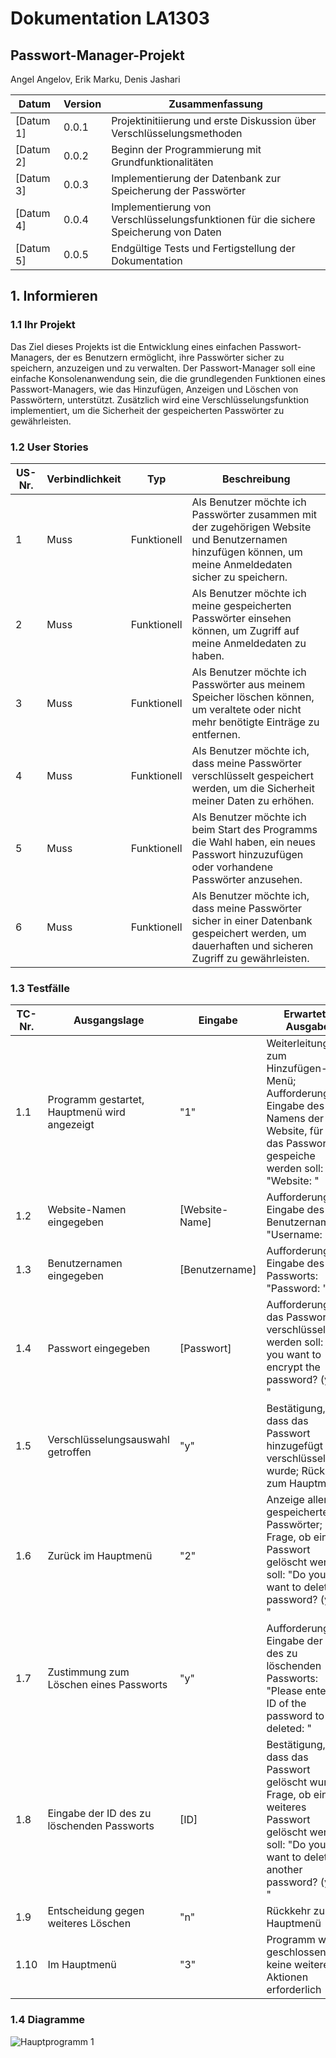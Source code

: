 # Dokumentation LA1303
## Passwort-Manager-Projekt 

Angel Angelov, Erik Marku, Denis Jashari



| Datum      | Version | Zusammenfassung                                                                       |
|------------|---------|---------------------------------------------------------------------------------------|
| [Datum 1]  | 0.0.1   | Projektinitiierung und erste Diskussion über Verschlüsselungsmethoden                 |
| [Datum 2]  | 0.0.2   | Beginn der Programmierung mit Grundfunktionalitäten                                   |
| [Datum 3]  | 0.0.3   | Implementierung der Datenbank zur Speicherung der Passwörter                          |
| [Datum 4]  | 0.0.4   | Implementierung von Verschlüsselungsfunktionen für die sichere Speicherung von Daten  |
| [Datum 5]  | 0.0.5   | Endgültige Tests und Fertigstellung der Dokumentation                                 |

## 1. Informieren

### 1.1 Ihr Projekt

Das Ziel dieses Projekts ist die Entwicklung eines einfachen Passwort-Managers, der es Benutzern ermöglicht, ihre Passwörter sicher zu speichern, anzuzeigen und zu verwalten. Der Passwort-Manager soll eine einfache Konsolenanwendung sein, die die grundlegenden Funktionen eines Passwort-Managers, wie das Hinzufügen, Anzeigen und Löschen von Passwörtern, unterstützt. Zusätzlich wird eine Verschlüsselungsfunktion implementiert, um die Sicherheit der gespeicherten Passwörter zu gewährleisten.


### 1.2 User Stories

| US-Nr. | Verbindlichkeit | Typ         | Beschreibung                                                                                                                                                       |
|--------|-----------------|-------------|-----------------------------------------------------|
| 1      | Muss            | Funktionell | Als Benutzer möchte ich Passwörter zusammen mit der zugehörigen Website und Benutzernamen hinzufügen können, um meine Anmeldedaten sicher zu speichern.    |
| 2      | Muss            | Funktionell | Als Benutzer möchte ich meine gespeicherten Passwörter einsehen können, um Zugriff auf meine Anmeldedaten zu haben.                                               |
| 3      | Muss            | Funktionell | Als Benutzer möchte ich Passwörter aus meinem Speicher löschen können, um veraltete oder nicht mehr benötigte Einträge zu entfernen.                              |
| 4      | Muss            | Funktionell | Als Benutzer möchte ich, dass meine Passwörter verschlüsselt gespeichert werden, um die Sicherheit meiner Daten zu erhöhen.                                   |
| 5      | Muss            | Funktionell | Als Benutzer möchte ich beim Start des Programms die Wahl haben, ein neues Passwort hinzuzufügen oder vorhandene Passwörter anzusehen.                            |
| 6      | Muss            | Funktionell | Als Benutzer möchte ich, dass meine Passwörter sicher in einer Datenbank gespeichert werden, um dauerhaften und sicheren Zugriff zu gewährleisten.            |

### 1.3 Testfälle

| TC-Nr. | Ausgangslage                                 | Eingabe                  | Erwartete Ausgabe                                                                                                         |
|--------|----------------------------------------------|--------------------------|-------------------------------------------------------|
| 1.1    | Programm gestartet, Hauptmenü wird angezeigt | "1"                      | Weiterleitung zum Hinzufügen-Menü; Aufforderung zur Eingabe des Namens der Website, für die das Passwort gespeiche werden soll: "Website: " |
| 1.2    | Website-Namen eingegeben                     | [Website-Name]           | Aufforderung zur Eingabe des Benutzernamens: "Username: " |
| 1.3    | Benutzernamen eingegeben                     | [Benutzername]           | Aufforderung zur Eingabe des Passworts: "Password: "               |
| 1.4    | Passwort eingegeben                          | [Passwort]               | Aufforderung, ob das Passwort verschlüsselt werden soll: "Do you want to encrypt the password? (y/n): "        |
| 1.5    | Verschlüsselungsauswahl getroffen            | "y"                      | Bestätigung, dass das Passwort hinzugefügt (und verschlüsselt) wurde; Rückkehr zum Hauptmenü                   |
| 1.6    | Zurück im Hauptmenü                          | "2"                      | Anzeige aller gespeicherten Passwörter; Frage, ob ein Passwort gelöscht werden soll: "Do you want to delete a password? (y/n): " |
| 1.7    | Zustimmung zum Löschen eines Passworts       | "y"                      | Aufforderung zur Eingabe der ID des zu löschenden Passworts: "Please enter the ID of the password to be deleted: "     |
| 1.8    | Eingabe der ID des zu löschenden Passworts   | [ID]                     | Bestätigung, dass das Passwort gelöscht wurde; Frage, ob ein weiteres Passwort gelöscht werden soll: "Do you want to delete another password? (y/n): " |
| 1.9    | Entscheidung gegen weiteres Löschen          | "n"                      | Rückkehr zum Hauptmenü                                            |
| 1.10   | Im Hauptmenü                                 | "3"                      | Programm wird geschlossen; keine weiteren Aktionen erforderlich                              |

### 1.4 Diagramme
![Hauptprogramm 1](https://github.com/denisjashari54/LA1303/assets/112430127/82f61273-bd01-439a-9718-be3ffa20d551)
